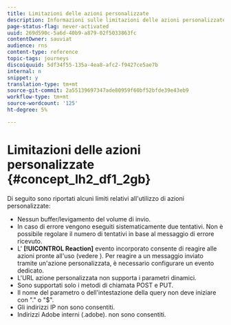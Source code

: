 ```yaml
---
title: Limitazioni delle azioni personalizzate
description: Informazioni sulle limitazioni delle azioni personalizzate
page-status-flag: never-activated
uuid: 269d590c-5a6d-40b9-a879-02f5033863fc
contentOwner: sauviat
audience: rns
content-type: reference
topic-tags: journeys
discoiquuid: 5df34f55-135a-4ea8-afc2-f9427ce5ae7b
internal: n
snippet: y
translation-type: tm+mt
source-git-commit: 2a55139697347ade80959f60bf52bfde39e43eb9
workflow-type: tm+mt
source-wordcount: '125'
ht-degree: 5%

---
```



# Limitazioni delle azioni personalizzate {#concept_lh2_df1_2gb}

Di seguito sono riportati alcuni limiti relativi all&#39;utilizzo di azioni personalizzate:

* Nessun buffer/levigamento del volume di invio.
* In caso di errore vengono eseguiti sistematicamente due tentativi. Non è possibile regolare il numero di tentativi in base al messaggio di errore ricevuto.
* L&#39; **[!UICONTROL Reaction]** evento incorporato consente di reagire alle azioni pronte all&#39;uso (vedere [](../building-journeys/reaction-events.md)). Per reagire a un messaggio inviato tramite un&#39;azione personalizzata, è necessario configurare un evento dedicato.
* L&#39;URL azione personalizzata non supporta i parametri dinamici.
* Sono supportati solo i metodi di chiamata POST e PUT.
* Il nome del parametro o dell&#39;intestazione della query non deve iniziare con &quot;.&quot; o &quot;$&quot;.
* Gli indirizzi IP non sono consentiti.
* Indirizzi  Adobe interni (.adobe). non sono consentiti.
